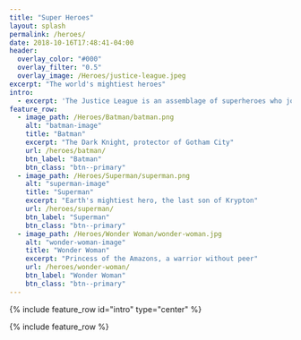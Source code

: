 ```yaml
---
title: "Super Heroes"
layout: splash
permalink: /heroes/
date: 2018-10-16T17:48:41-04:00
header:
  overlay_color: "#000"
  overlay_filter: "0.5"
  overlay_image: /Heroes/justice-league.jpeg
excerpt: "The world's mightiest heroes"
intro: 
  - excerpt: 'The Justice League is an assemblage of superheroes who join together as a team. The seven original members were Superman, Batman, Wonder Woman, The Flash, Green Lantern, Aquaman, and Martian Manhunter.'
feature_row:
  - image_path: /Heroes/Batman/batman.png
    alt: "batman-image"
    title: "Batman"
    excerpt: "The Dark Knight, protector of Gotham City"
    url: /heroes/batman/
    btn_label: "Batman"
    btn_class: "btn--primary"  
  - image_path: /Heroes/Superman/superman.png
    alt: "superman-image"
    title: "Superman"
    excerpt: "Earth's mightiest hero, the last son of Krypton"
    url: /heroes/superman/
    btn_label: "Superman"
    btn_class: "btn--primary"   
  - image_path: /Heroes/Wonder Woman/wonder-woman.jpg
    alt: "wonder-woman-image"
    title: "Wonder Woman"
    excerpt: "Princess of the Amazons, a warrior without peer"
    url: /heroes/wonder-woman/
    btn_label: "Wonder Woman"
    btn_class: "btn--primary"   
---
```


{% include feature_row id="intro" type="center" %}

{% include feature_row %}
